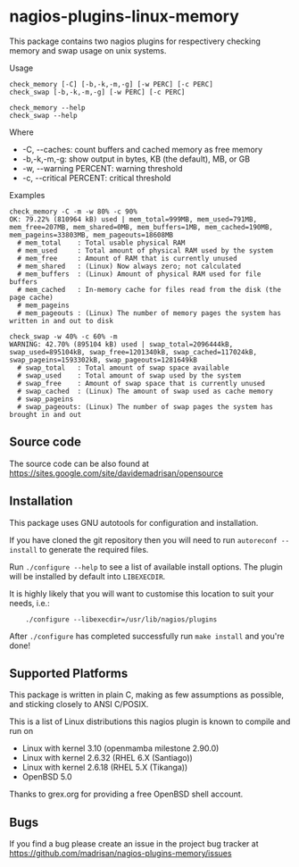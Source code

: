 # nagios-plugins-linux-memory

This package contains two nagios plugins for respectivery checking memory and
swap usage on unix systems.

Usage

	check_memory [-C] [-b,-k,-m,-g] [-w PERC] [-c PERC]
	check_swap [-b,-k,-m,-g] [-w PERC] [-c PERC]
	
	check_memory --help
	check_swap --help

Where

* -C, --caches: count buffers and cached memory as free memory
* -b,-k,-m,-g: show output in bytes, KB (the default), MB, or GB
* -w, --warning PERCENT: warning threshold
* -c, --critical PERCENT: critical threshold

Examples

	check_memory -C -m -w 80% -c 90%
	OK: 79.22% (810964 kB) used | mem_total=999MB, mem_used=791MB, mem_free=207MB, mem_shared=0MB, mem_buffers=1MB, mem_cached=190MB, mem_pageins=33803MB, mem_pageouts=18608MB
	  # mem_total    : Total usable physical RAM
	  # mem_used     : Total amount of physical RAM used by the system
	  # mem_free     : Amount of RAM that is currently unused
	  # mem_shared   : (Linux) Now always zero; not calculated
	  # mem_buffers  : (Linux) Amount of physical RAM used for file buffers
	  # mem_cached   : In-memory cache for files read from the disk (the page cache)
	  # mem_pageins
	  # mem_pageouts : (Linux) The number of memory pages the system has written in and out to disk
	
	check_swap -w 40% -c 60% -m
	WARNING: 42.70% (895104 kB) used | swap_total=2096444kB, swap_used=895104kB, swap_free=1201340kB, swap_cached=117024kB, swap_pageins=1593302kB, swap_pageouts=1281649kB
	  # swap_total   : Total amount of swap space available
	  # swap_used    : Total amount of swap used by the system
	  # swap_free    : Amount of swap space that is currently unused
	  # swap_cached  : (Linux) The amount of swap used as cache memory
	  # swap_pageins 
	  # swap_pageouts: (Linux) The number of swap pages the system has brought in and out


## Source code

The source code can be also found at https://sites.google.com/site/davidemadrisan/opensource


## Installation

This package uses GNU autotools for configuration and installation.

If you have cloned the git repository then you will need to run
`autoreconf --install` to generate the required files.

Run `./configure --help` to see a list of available install options.
The plugin will be installed by default into `LIBEXECDIR`.

It is highly likely that you will want to customise this location to
suit your needs, i.e.:

        ./configure --libexecdir=/usr/lib/nagios/plugins

After `./configure` has completed successfully run `make install` and
you're done!


## Supported Platforms

This package is written in plain C, making as few assumptions as possible, and
sticking closely to ANSI C/POSIX.

This is a list of Linux distributions this nagios plugin is known to compile
and run on

* Linux with kernel 3.10 (openmamba milestone 2.90.0)
* Linux with kernel 2.6.32 (RHEL 6.X (Santiago))
* Linux with kernel 2.6.18 (RHEL 5.X (Tikanga))
* OpenBSD 5.0

Thanks to grex.org for providing a free OpenBSD shell account.


## Bugs

If you find a bug please create an issue in the project bug tracker at
https://github.com/madrisan/nagios-plugins-memory/issues

